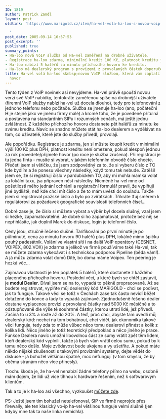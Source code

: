 ```yaml
---
ID: 1819
author: Patrick Zandl
layout: post
oldlink: 'https://www.marigold.cz/item/ha-vel-vola-ha-loo-s-novou-voip-sluzbou-ktera-vam-zaplati-za-prichozi-hovor

  '
post_date: 2005-09-14 16:57:53
post_excerpt: ''
published: true
summary_points:
- Ha-loo nová VoIP služba od Ha-vel zaměřená na drobné uživatele.
- Registrace ha-loo zdarma, minimální kredit 100 Kč, platnost kreditu jeden rok.
- Ha-loo nabízí 5 haléřů za minutu příchozího hovoru ke kreditu.
- Ha-loo má dealerský program s provizemi z provolaných částek doporučených uživatelů.
title: Ha-vel volá ha-loo s&nbsp;novou VoIP službou, která vám zaplatí za příchozí
  hovor
---
```


<p>Tento týden z VoIP novinek asi nevyjdeme. Ha-vel právě spouští novou verzi své VoIP nabídky, tentokráte zaměřenou spíše na drobnější uživatele (firemní VoIP služby nabízí ha-vel už docela dlouho), tedy pro telefonování z jednoho telefonu nebo počítače. Služba se jmenuje ha-loo (ano, počáteční H je stejně jako ve jménu firmy malé) a kromě toho, že je povedeně přítulná a postavená na standardním SIPu i rozumných cenách, má ještě jednu zvláštnost. Z každého příchozího hovoru dostanete pět haléřů za minutu ke svému kreditu. Navíc se snadno můžete stát ha-loo dealerem a vydělávat na tom, co uživatelé, které jste do služby přivedl, provolají. </p>

<p>Ale popořádku. Registrace je zdarma, jen si můsite koupit kredit v minimální výši 100 Kč plus DPH, platnost kreditu není omezena, pokud alespoň jednou za rok provedete/přijmete hovor (po roce je služba zrušena). Při registraci je tu jedna finta - musíte si vybrat, v jakém telefonním obvodě číslo chcete. Přečetl jsem si větičku, že jsem zodpovědný za to, že si vyberu číslo z TO kde bydlím a že ponesu všechny následky, když tomu tak nebude. Zatěšil jsem se, že si registruji číslo v pardubickém TO, aby mi mohla mamka volat za lokální taxu, jsa připraven nést následky. Nicméně ha-vel mne od pošetilosti mého  jednání ochránil a registrační formulář pravil, že vyplňuji jiné bydliště, než kde chci mít číslo a že to mám uvésti do souladu. Takže jsem si registroval pražské číslo a bylo po zvířátkách. Třikráte tfuj směrem k regulátorovi za požadavek geografické souvislosti telefonních čísel... </p>

<p>Dobré zase je, že číslo si můžete vybrat a výběr byl docela slušný, vzal jsem si hezké, zapamatovatelné. Je dobré si ho zapamatovat, protože bez něj se nepřihlásíte, jak doplnil Marek do diskuse, login je telefonní číslo.</p>

<p>Ceny jsou, stručně řečeno slušné. Tarifikování po první minutě je po půlminutě, cena za minutu hovoru 90 haléřů plus DPH, lokálně mimo špičku pouhý padesátník. Volání ve vlastní síti i na další VoIP operátory (CESNET, VOIPEX, 802.VOX) je zdarma a jelikož ve firmě používáme také Ha-vel, tak se můžete zdarma vykecávat i s technickou podporou Pipeline (běda vám!).  A já můžu zdarma volat domů Ditě, bo doma máme Voipex. Ten peering je hezká věc... </p>

<p>Zajímavou vlastností je ten poplatek 5 haléřů, které dostanete z každého placeného příchozího hovoru. Poslední věcí, u které bych se chtěl zastavit, je <strong>modul Dealer</strong>. Díval jsem se na to, vypadá to pěkně propracovaně. Až se budete registrovat, vyplňte můj dealerský kód MARIGOLD - chci se podívat, jak to funguje. Takové věci se totiž v Čechách zase tak často nevidí běžet dotažené do konce a tady to vypadá zajímavě. Zjednodušeně řešeno dealer dostane vyplacenou provizi z provolané částky nad 5000 Kč měsíčně a to odstupňovaně dle výše té souhrnné částky, kterou utratí lidé, jež přivedl. Začíná to u 3% a roste až do 20%. A teď, proč chci, abyste tam uvedli můj dealerský kód: nechci na tom bohatnout, chci vidět, jak ekonomika takové věci funguje, tedy zda to může vůbec něco tomu dealerovi přinést a kolik z kolika lidí. Něco jiného je totiž teoretický předpoklad a něco jiného je praxe. Funkce Dealera navíc umožní libovolnou část ze sumy vrátit zpět těm lidem, kteří dealerský kód vyplnili, takže já bych vám vrátil celou sumu, pokud  by k tomu něco došlo. Moje zvědavost bude ukojena a vy ušetříte. A pokud máte někdo nějaké zkušenosti s takovými provizními systémy, dejte vědět do diskuse - já bohužel většinou špatné, moc nefungují (v tom smyslu, že by oběma stranám něco více přinesly).</p>

<p>Trochu škoda je, že ha-vel nenabízí žádné telefony přímo na webu, osobně mám dojem, že lidi už více tíhnou k hardware řešením, než k softwarovým klientům. </p>

<p>Tak a to je k ha-loo asi všechno, vyzkoušet <a href="http://www.ha-loo.cz/">můžete zde</a>. </p>

<p>PS: Ještě jsem tím bohužel netelefonoval, SIP ve firmě neprojde přes firewally, ale ten klasický vo-ip ha-vel většinou funguje velmi slušně (jen kdyby mne tak ta naše linka nemíchla).
</p>